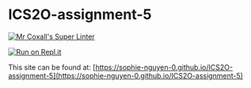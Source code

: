 # ICS2O-assignment-5

[![Mr Coxall's Super Linter](https://github.com/sophie-nguyen-0/ICS2O-assignment-5/workflows/Mr%20Coxall's%20Super%20Linter/badge.svg)](https://github.com/sophie-nguyen-0/ICS2O-assignment-5/actions/)

[![Run on Repl.it](https://repl.it/badge/github/sophie-nguyen-0/ICS2O-assignment-5)](https://repl.it/github/sophie-nguyen-0/ICS2O-assignment-5)

This site can be found at: [https://sophie-nguyen-0.github.io/ICS2O-assignment-5](https://sophie-nguyen-0.github.io/ICS2O-assignment-5)
